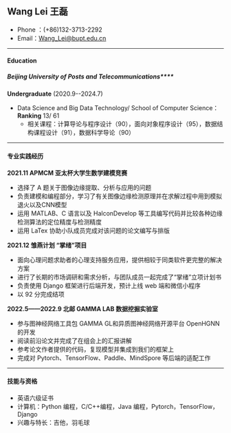 ## Wang Lei 王磊

 - Phone ：(+86)132-3713-2292
 - Email：Wang_Lei@bupt.edu.cn

---

#### Education

#####  Beijing University of Posts and Telecommunications****

  **Undergraduate**	 (2020.9--2024.7)

* Data Science and Big Data Technology/ School of Computer Science：**Ranking** 13/ 61
  * 相关课程：计算导论与程序设计（90），面向对象程序设计（95），数据结构课程设计（91），数据科学导论（90）



---

#### 专业实践经历

**2021.11 APMCM 亚太杯大学生数学建模竞赛**

* 选择了 A 题关于图像边缘提取、分析与应用的问题
* 负责建模和编程部分，学习了有关图像边缘检测原理并在求解过程中用到模拟退火以及CNN模型
* 运用 MATLAB、C 语言以及 HalconDevelop 等工具编写代码并比较各种边缘检测算法的定位精度与检测精度
* 运用 LaTex 协助小队成员完成对该问题的论文编写与排版

**2021.12 雏燕计划 “掌绪”项目**

* 面向心理问题求助者的心理支持服务应用，提供相较于同类软件更完整的解决方案
* 进行了长期的市场调研和需求分析，与团队成员一起完成了“掌绪”立项计划书
* 负责使用 Django 框架进行后端开发，预计上线 web 端和微信小程序
* 以 92 分完成结项

**2022.5——2022.9 北邮 GAMMA LAB 数据挖掘实验室**

* 参与图神经网络工具包 GAMMA GL和异质图神经网络开源平台 OpenHGNN 的开发
* 阅读前沿论文并完成了在组会上的汇报讲解
* 参考论文作者提供的代码，复现模型并集成到我们的框架上
* 完成对 Pytorch、TensorFlow、Paddle、MindSpore 等后端的适配工作

---

#### 技能与资格

* 英语六级证书
* 计算机：Python 编程，C/C++编程，Java 编程，Pytorch，TensorFlow，Django
* 兴趣与特长：吉他，羽毛球

